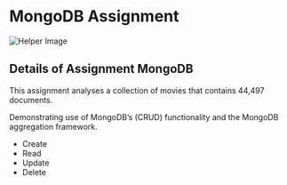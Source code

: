 # MongoDB Assignment

![Helper Image](<Humidity Helper.png>)

## Details of Assignment MongoDB

This assignment analyses a collection of movies that contains 44,497 documents. 

Demonstrating use of MongoDB’s (CRUD) functionality and the MongoDB aggregation framework.
* Create 
* Read 
* Update 
* Delete 
